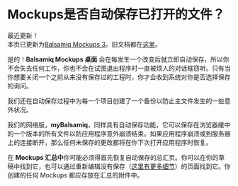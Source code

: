 # Mockups是否自动保存已打开的文件？


最近更新！  
本页已更新为[Balsamiq Mockups 3](http://balsamiq.com/products/mockups)。旧文档都在[这里](http://media.balsamiq.com/files/Balsamiq_Mockups_v1-v2_Docs.pdf)。

是的！**Balsamiq Mockups 桌面** 会在每发生一个改变后就立即自动保存，所以你不会失去任何工作，你也不会在试图退出程序时一直被烦人的对话框窃听。只有当你想要关闭一个之前从来没有保存过的工程时，你才会收到系统对你是否选择保存的询问。  

我们还在自动保存过程中为每一个项目创建了一个备份以防止主文件发生的一些意外状况。  

我们的网络版，**myBalsamiq**，同样具有自动保存功能，它可以保存在浏览器缓中的一个版本的所有文件以防应用程序意外崩溃结束。如果应用程序崩溃或到服务器上的连接断开，那么任何未保存的更改都将在你下次打开应用程序时恢复。

在 **Mockups 汇总中**你可能必须得首先恢复自动保存的总汇页。你可以在你的草稿中找到它，也可以通过重新编辑没有保存（[这里有更多细节](https://confluence.atlassian.com/display/CONF57/Working+with+Drafts)）的页面找到它。你创建的任何 Mockups 都应存放在汇总的附件中。
